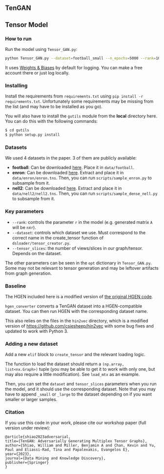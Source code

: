 TenGAN
-----

## Tensor Model
### How to run
Run the model using `Tensor_GAN.py`:

```bash
python Tensor_GAN.py --dataset=football_small --n_epochs=5000 --rank=100 --version=1.0.0 --model_name=${MODEL_NAME_HERE} --gen_class=NewCPTensorGenerator --disc_class=NewLayeredMultiviewDiscriminator --sampling_method=random_walk
```

It uses [Weights & Biases](https://wandb.ai/) by default for logging. You can make a free account there or just log locally.

### Installing
Install the requirements from `requirements.txt` using `pip install -r requirements.txt`. Unfortunately some requirements may be missing from the list (and may have to be installed as you go).

You will also have to install the `gutils` module from the **local** directory here. You can do this with the following commands:

```bash
$ cd gutils
$ python setup.py install
```

### Datasets
We used 4 datasets in the paper. 3 of them are publicly available:

- **football**: Can be downloaded [here](http://mlg.ucd.ie/aggregation/). Place it in `data/football`.
- **enron**: Can be downloaded [here](http://frostt.io/tensors/enron/). Extract and place it in `data/enron/enron.tns`. Then, you can run `scripts/sample_enron.py` to subsample from it.
- **nell2**: Can be downloaded [here](http://frostt.io/tensors/nell-2/). Extract and place it in `data/nell2/nell2.tns`. Then, you can run `scripts/sample_dense_nell.py` to subsample from it. 

### Key parameters
- `--rank`: controls the parameter `r` in  the model (e.g. generated matrix `A` will be `n`x`r`).
- `--dataset`: controls which dataset we use. Must correspond to the correct name in the create_tensor function of `dsloader/tensor_creator.py`.
- `--tensor_slices`: the number of views/slices in our graph/tensor. Depends on the dataset.

The other parameters can be seen in the `opt` dictionary in `Tensor_GAN.py`. Some may not be relevant to tensor generation and may be leftover artifacts from graph generation.

### Baseline

The HGEN included here is a modified version of [the original HGEN code](https://github.com/lingchen0331/HGEN/tree/fdb9f6801e7f0655a33565df83d0bb8e2a5d8fda).

`hgen_converter` converts a TenGAN dataset into a HGEN-compatible dataset. You can then run HGEN with the corresponding dataset name.

This also relies on the files in the `hin2vec` directory, which is a modified version of https://github.com/csiesheep/hin2vec with some bug fixes and updated to work with Python 3.

### Adding a new dataset
Add a new `elif` block to `create_tensor` and the relevant loading logic.

The function to load the dataset should return a `(np.array, list<nx.Graph>)` tuple (you may be able to get it to work with only one, but may also require a little modification). See `load_mtx` as an example.

Then, you can set the `dataset` and `tensor_slices` parameters when you run the model, and it should use the corresponding dataset. Note that you may have to append `_small` or `_large` to the dataset depending on if you want smaller or larger samples.

### Citation

If you use this code in your work, please cite our workshop paper (full version under review):

    @article{shiao2023adversarial,
    title={TenGAN: Adversarially Generating Multiplex Tensor Graphs},
    author={Shiao, William and Miller, Benjamin A and Chan, Kevin and Yu, Paul and Eliassi-Rad, Tina and Papalexakis, Evangelos E},
    year={2023},
    journal={Data Mining and Knowledge Discovery},
    publisher={Springer}
    }

